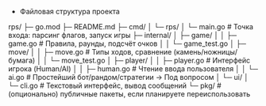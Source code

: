 * Файловая структура проекта

rps/
├─ go.mod
├─ README.md
├─ cmd/
│  └─ rps/
│     └─ main.go             # Точка входа: парсинг флагов, запуск игры
├─ internal/
│  ├─ game/
│  │  ├─ game.go             # Правила, раунды, подсчёт очков
│  │  └─ game_test.go
│  ├─ move/
│  │  ├─ move.go             # Типы ходов, сравнение (камень/ножницы/бумага)
│  │  └─ move_test.go
│  ├─ player/
│  │  ├─ player.go           # Интерфейс игрока (Human/AI)
│  │  ├─ human.go            # Чтение ввода пользователя
│  │  └─ ai.go               # Простейший бот/рандом/стратегии -> Под вопросом
│  └─ ui/
│     └─ cli.go              # Текстовый интерфейс, вывод сообщений
└─ pkg/                      # (опционально) публичные пакеты, если планируете переиспользовать
